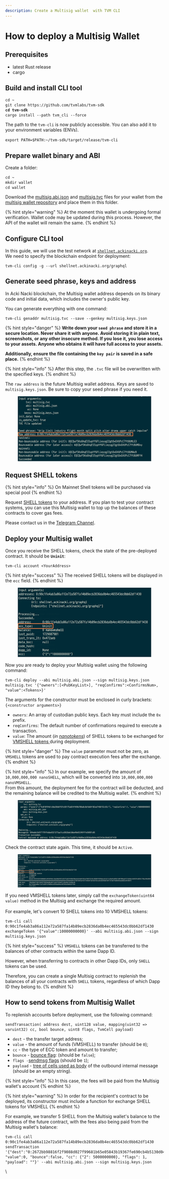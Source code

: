 ```yaml
---
description: Create a Multisig wallet  with TVM CLI
---
```


# How to deploy a Multisig Wallet

## Prerequisites <a href="#create-a-wallet" id="create-a-wallet"></a>

* latest Rust release&#x20;
* cargo

## **Build and install CLI tool** <a href="#create-a-wallet" id="create-a-wallet"></a>

<pre><code>cd ~
git clone https://github.com/tvmlabs/tvm-sdk
<strong>cd tvm-sdk
</strong>cargo install --path tvm_cli --force
</code></pre>

The path to the `tvm-cli` is now publicly accessible. You can also add it to your environment variables (ENVs).

`export PATH=$PATH:~/tvm-sdk/target/release/tvm-cli`

## **Prepare wallet binary and ABI** <a href="#create-a-wallet" id="create-a-wallet"></a>

Create a folder:

```
cd ~
mkdir wallet
cd wallet
```

Download the  [multisig.abi.json](https://raw.githubusercontent.com/ackinacki/ackinacki/refs/heads/main/contracts/multisig/multisig.abi.json) and [multisig.tvc](https://raw.githubusercontent.com/ackinacki/ackinacki/refs/heads/main/contracts/multisig/multisig.tvc) files for your wallet from the [multisig wallet repository](https://github.com/ackinacki/ackinacki/tree/main/contracts/multisig) and place them in this folder.

{% hint style="warning" %}
At the moment this wallet is undergoing formal verification. Wallet code may be updated during this process. However, the API of the wallet will remain the same.
{% endhint %}

## Configure CLI tool

In this guide, we will use the test network at [`shellnet.ackinacki.org`](https://shellnet.ackinacki.org).\
We need to specify the blockchain endpoint for deployment:

```
tvm-cli config -g --url shellnet.ackinacki.org/graphql
```

## Generate seed phrase, keys and address

In Acki Nacki blockchain, the Multisig wallet address depends on its binary code and initial data, which includes the owner's public key.

You can generate everything with one command:

```
tvm-cli genaddr multisig.tvc --save --genkey multisig.keys.json
```

{% hint style="danger" %}
**Write down your `seed phrase` and store it in a secure location. Never share it with anyone. Avoid storing it in plain text, screenshots, or any other insecure method. If you lose it, you lose access to your assets. Anyone who obtains it will have full access to your assets.**&#x20;

**Additionally, ensure the file containing the `key pair` is saved in a safe place.**
{% endhint %}

{% hint style="info" %}
After this step, the `.tvc` file will be overwritten with the specified keys.
{% endhint %}

The `raw address` is the future Multisig wallet address. Keys are saved to `multisig.keys.json`. Be sure to copy your seed phrase if you need it.

<figure><img src=".gitbook/assets/raw addr (1).jpg" alt=""><figcaption></figcaption></figure>

## **Request SHELL tokens** <a href="#request-test-tokens-for-future-use" id="request-test-tokens-for-future-use"></a>

{% hint style="info" %}
On Mainnet Shell tokens will be purchased via special pool
{% endhint %}

Request [SHELL tokens](https://docs.ackinacki.com/glossary#shell-token) to your address. If you plan to test your contract systems, you can use this Multisig wallet to top up the balances of these contracts to cover gas fees.

Please contact us in the [Telegram Channel](https://t.me/+1tWNH2okaPthMWU0).

## Deploy your Multisig wallet

Once you receive the SHELL tokens, check the state of the pre-deployed contract. It should be **`Uninit`**:

```
tvm-cli account <YourAddress>
```

{% hint style="success" %}
The received SHELL tokens will be displayed in the `ecc` field.
{% endhint %}

<figure><img src=".gitbook/assets/uninit (2).jpg" alt=""><figcaption></figcaption></figure>

Now you are ready to deploy your Multisig wallet using the following command:

```
tvm-cli deploy --abi multisig.abi.json --sign multisig.keys.json multisig.tvc '{"owners":[<PubKeyList>], "reqConfirms":<ConfirmsNum>, "value":<Tokens>}'
```

The arguments for the constructor must be enclosed in curly brackets:\
`{<constructor arguments>}`

* `owners`: An array of custodian public keys. Each key must include the `0x` prefix.
* `reqConfirms`: The default number of confirmations required to execute a transaction.
* `value`: The amount (_in_ [_nanotokens_](https://github.com/gosh-sh/TVM-Solidity-Compiler/blob/master/API.md#tvm-units)) of SHELL tokens to be exchanged for [VMSHELL tokens ](https://docs.ackinacki.com/glossary#vmshell)during deployment.

{% hint style="danger" %}
The `value` parameter must not be zero, as `VMSHELL` tokens are used to pay contract execution fees after the exchange.
{% endhint %}

{% hint style="info" %}
In our example, we specify the amount of `10,000,000,000 nanoSHELL`, which will be converted into `10,000,000,000 nanoVMSHELL`. \
From this amount, the deployment fee for the contract will be deducted, and the remaining balance will be credited to the Multisig wallet.
{% endhint %}

<figure><img src=".gitbook/assets/deploy.jpg" alt=""><figcaption></figcaption></figure>

Check the contract state again. This time, it should be `Active`.

<figure><img src=".gitbook/assets/active (1).jpg" alt=""><figcaption></figcaption></figure>

If you need VMSHELL tokens later, simply call the `exchangeToken(uint64 value)` method in the Multisig and exchange the required amount.\
\
For example, let's convert 10 SHELL tokens into 10 VMSHELL tokens:

```
tvm-cli call 0:90c1fe4ab3a86a112e72a587fa14b89ecb2836da0b4ec465543dc0bb62df1430 exchangeToken '{"value":10000000000}' --abi multisig.abi.json --sign multisig.keys.json

```

{% hint style="success" %}
`VMSHELL` tokens can be transferred to the balances of other contracts within the same Dapp ID.

However, when transferring to contracts in other Dapp IDs, only `SHELL` tokens can be used.

Therefore, you can create a single Multisig contract to replenish the balances of all your contracts with `SHELL` tokens, regardless of which Dapp ID they belong to.
{% endhint %}

## How to send tokens from Multisig Wallet

To replenish accounts before deployment, use the following command:

```
sendTransaction( address dest, uint128 value, mapping(uint32 => varuint32) cc, bool bounce, uint8 flags, TvmCell payload)
```

* `dest`  - the transfer target address;
* `value`  - the amount of funds (VMSHELL) to transfer (should be `0`);
* `cc`  - the type of ECC token and amount  to transfer;
* `bounce`  - [bounce flag](https://github.com/gosh-sh/TON-Solidity-Compiler/blob/master/API.md#addresstransfer): (should be `false`);
* `flags -`[sendmsg flags](https://github.com/gosh-sh/TON-Solidity-Compiler/blob/master/API.md#addresstransfer) (should be `1`);
* `payload` - [tree of cells used as body](https://github.com/gosh-sh/TON-Solidity-Compiler/blob/master/API.md#addresstransfer) of the outbound internal message (should be an empty string).&#x20;

{% hint style="info" %}
In this case, the fees will be paid from the Multisig wallet's account
{% endhint %}

{% hint style="warning" %}
In order for the recipient's contract to be deployed, its constructor must include a function for exchange SHELL tokens for VMSHELL
{% endhint %}

For example, we transfer 5 SHELL from the Multisig wallet's balance to the address of the future contract, with the fees also being paid from the Multisig wallet's balance:

```
tvm-cli call 0:90c1fe4ab3a86a112e72a587fa14b89ecb2836da0b4ec465543dc0bb62df1430 sendTransaction '{"dest":"0:2672bb98816f2f9088d027f99681b65e05843b19367fe690cb4b5130d04eccf1", "value":0, "bounce":false, "cc": {"2": 5000000000}, "flags": 1, "payload": ""}' --abi multisig.abi.json --sign multisig.keys.json
```

\
